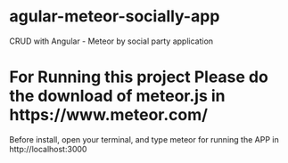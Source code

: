 # agular-meteor-socially-app
CRUD with Angular - Meteor by social party application


<h1>For Running this project Please do the download of meteor.js in https://www.meteor.com/</h1>
<p>Before install, open your terminal, and type meteor for running the APP in http://localhost:3000</p>

